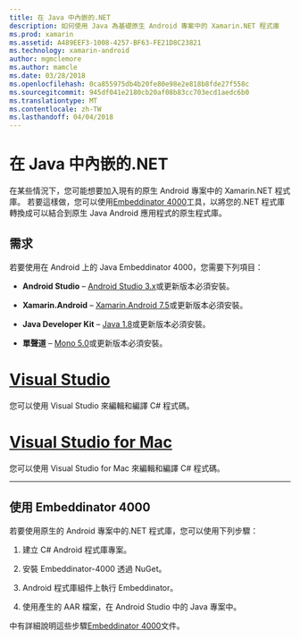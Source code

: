 ```yaml
---
title: 在 Java 中內嵌的.NET
description: 如何使用 Java 為基礎原生 Android 專案中的 Xamarin.NET 程式庫
ms.prod: xamarin
ms.assetid: A489EEF3-1008-4257-BF63-FE21D8C23821
ms.technology: xamarin-android
author: mgmclemore
ms.author: mamcle
ms.date: 03/28/2018
ms.openlocfilehash: 0ca855975db4b20fe80e98e2e818b8fde27f558c
ms.sourcegitcommit: 945df041e2180cb20af08b83cc703ecd1aedc6b0
ms.translationtype: MT
ms.contentlocale: zh-TW
ms.lasthandoff: 04/04/2018
---
```

# <a name="embedding-net-in-java"></a>在 Java 中內嵌的.NET

在某些情況下，您可能想要加入現有的原生 Android 專案中的 Xamarin.NET 程式庫。 若要這樣做，您可以使用[Embeddinator 4000](https://mono.github.io/Embeddinator-4000/)工具，以將您的.NET 程式庫轉換成可以結合到原生 Java Android 應用程式的原生程式庫。

 
## <a name="requirements"></a>需求

若要使用在 Android 上的 Java Embeddinator 4000，您需要下列項目：

-   **Android Studio** &ndash; [Android Studio 3.x](https://developer.android.com/studio/preview/index.html)或更新版本必須安裝。

-   **Xamarin.Android** &ndash; [Xamarin.Android 7.5](https://www.visualstudio.com/xamarin/)或更新版本必須安裝。

-   **Java Developer Kit** &ndash; [Java 1.8](http://www.oracle.com/technetwork/java/javase/downloads/jdk8-downloads-2133151.html)或更新版本必須安裝。

-   **單聲道** &ndash; [Mono 5.0](http://www.mono-project.com/download/)或更新版本必須安裝。


# <a name="visual-studiotabvswin"></a>[Visual Studio](#tab/vswin)

您可以使用 Visual Studio 來編輯和編譯 C# 程式碼。

# <a name="visual-studio-for-mactabvsmac"></a>[Visual Studio for Mac](#tab/vsmac)

您可以使用 Visual Studio for Mac 來編輯和編譯 C# 程式碼。

-----

 
## <a name="using-the-embeddinator-4000"></a>使用 Embeddinator 4000

若要使用原生的 Android 專案中的.NET 程式庫，您可以使用下列步驟：

1.  建立 C# Android 程式庫專案。

2.  安裝 Embeddinator-4000 透過 NuGet。

3.  Android 程式庫組件上執行 Embeddinator。

4.  使用產生的 AAR 檔案，在 Android Studio 中的 Java 專案中。

中有詳細說明這些步驟[Embeddinator 4000](https://mono.github.io/Embeddinator-4000/getting-started-java-android.html)文件。
